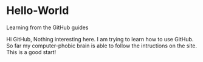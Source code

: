# Hello-World
Learning from the GitHub guides

Hi GitHub,
Nothing interesting here. I am trying to learn how to use GitHub. So far my computer-phobic brain is able to follow the intructions on the site. This is a good start!
